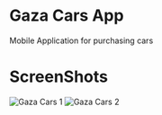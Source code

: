 # Gaza Cars App
Mobile Application for purchasing cars


# ScreenShots
![Gaza Cars 1](https://user-images.githubusercontent.com/39139830/131947430-758fae2a-a77f-420a-822d-12789a68fbe7.png)
![Gaza Cars 2](https://user-images.githubusercontent.com/39139830/131947434-88acd54a-808e-46e0-ba9c-4a4b2a6c9c77.png)


